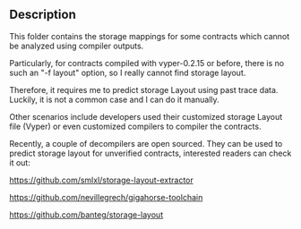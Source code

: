 ## Description

This folder contains the storage mappings for some contracts which cannot be analyzed using compiler outputs. 

Particularly, for contracts compiled with vyper-0.2.15 or before, there is no such an "-f layout" option, so I really cannot find storage layout. 

Therefore, it requires me to predict storage Layout using past trace data. Luckily, it is not a common case and I can do it manually.


Other scenarios include developers used their customized storage Layout file (Vyper) or even customized compilers to compiler the contracts. 


Recently, a couple of decompilers are open sourced. They can be used to predict storage layout for unverified contracts, interested readers can check it out:

https://github.com/smlxl/storage-layout-extractor

https://github.com/nevillegrech/gigahorse-toolchain

https://github.com/banteg/storage-layout





